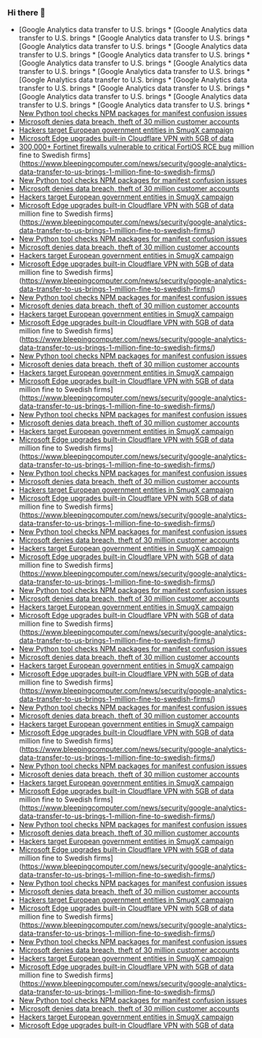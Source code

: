 ### Hi there 👋

<!--START_SECTION:feed-->
* [Google Analytics data transfer to U.S. brings * [Google Analytics data transfer to U.S. brings * [Google Analytics data transfer to U.S. brings * [Google Analytics data transfer to U.S. brings * [Google Analytics data transfer to U.S. brings * [Google Analytics data transfer to U.S. brings * [Google Analytics data transfer to U.S. brings * [Google Analytics data transfer to U.S. brings * [Google Analytics data transfer to U.S. brings * [Google Analytics data transfer to U.S. brings * [Google Analytics data transfer to U.S. brings * [Google Analytics data transfer to U.S. brings * [Google Analytics data transfer to U.S. brings * [Google Analytics data transfer to U.S. brings * [Google Analytics data transfer to U.S. brings * [New Python tool checks NPM packages for manifest confusion issues](https://www.bleepingcomputer.com/news/security/new-python-tool-checks-npm-packages-for-manifest-confusion-issues/)
* [Microsoft denies data breach, theft of 30 million customer accounts](https://www.bleepingcomputer.com/news/security/microsoft-denies-data-breach-theft-of-30-million-customer-accounts/)
* [Hackers target European government entities in SmugX campaign](https://www.bleepingcomputer.com/news/security/hackers-target-european-government-entities-in-smugx-campaign/)
* [Microsoft Edge upgrades built-in Cloudflare VPN with 5GB of data](https://www.bleepingcomputer.com/news/microsoft/microsoft-edge-upgrades-built-in-cloudflare-vpn-with-5gb-of-data/)
* [300,000+ Fortinet firewalls vulnerable to critical FortiOS RCE bug](https://www.bleepingcomputer.com/news/security/300-000-plus-fortinet-firewalls-vulnerable-to-critical-fortios-rce-bug/) million fine to Swedish firms](https://www.bleepingcomputer.com/news/security/google-analytics-data-transfer-to-us-brings-1-million-fine-to-swedish-firms/)
* [New Python tool checks NPM packages for manifest confusion issues](https://www.bleepingcomputer.com/news/security/new-python-tool-checks-npm-packages-for-manifest-confusion-issues/)
* [Microsoft denies data breach, theft of 30 million customer accounts](https://www.bleepingcomputer.com/news/security/microsoft-denies-data-breach-theft-of-30-million-customer-accounts/)
* [Hackers target European government entities in SmugX campaign](https://www.bleepingcomputer.com/news/security/hackers-target-european-government-entities-in-smugx-campaign/)
* [Microsoft Edge upgrades built-in Cloudflare VPN with 5GB of data](https://www.bleepingcomputer.com/news/microsoft/microsoft-edge-upgrades-built-in-cloudflare-vpn-with-5gb-of-data/) million fine to Swedish firms](https://www.bleepingcomputer.com/news/security/google-analytics-data-transfer-to-us-brings-1-million-fine-to-swedish-firms/)
* [New Python tool checks NPM packages for manifest confusion issues](https://www.bleepingcomputer.com/news/security/new-python-tool-checks-npm-packages-for-manifest-confusion-issues/)
* [Microsoft denies data breach, theft of 30 million customer accounts](https://www.bleepingcomputer.com/news/security/microsoft-denies-data-breach-theft-of-30-million-customer-accounts/)
* [Hackers target European government entities in SmugX campaign](https://www.bleepingcomputer.com/news/security/hackers-target-european-government-entities-in-smugx-campaign/)
* [Microsoft Edge upgrades built-in Cloudflare VPN with 5GB of data](https://www.bleepingcomputer.com/news/microsoft/microsoft-edge-upgrades-built-in-cloudflare-vpn-with-5gb-of-data/) million fine to Swedish firms](https://www.bleepingcomputer.com/news/security/google-analytics-data-transfer-to-us-brings-1-million-fine-to-swedish-firms/)
* [New Python tool checks NPM packages for manifest confusion issues](https://www.bleepingcomputer.com/news/security/new-python-tool-checks-npm-packages-for-manifest-confusion-issues/)
* [Microsoft denies data breach, theft of 30 million customer accounts](https://www.bleepingcomputer.com/news/security/microsoft-denies-data-breach-theft-of-30-million-customer-accounts/)
* [Hackers target European government entities in SmugX campaign](https://www.bleepingcomputer.com/news/security/hackers-target-european-government-entities-in-smugx-campaign/)
* [Microsoft Edge upgrades built-in Cloudflare VPN with 5GB of data](https://www.bleepingcomputer.com/news/microsoft/microsoft-edge-upgrades-built-in-cloudflare-vpn-with-5gb-of-data/) million fine to Swedish firms](https://www.bleepingcomputer.com/news/security/google-analytics-data-transfer-to-us-brings-1-million-fine-to-swedish-firms/)
* [New Python tool checks NPM packages for manifest confusion issues](https://www.bleepingcomputer.com/news/security/new-python-tool-checks-npm-packages-for-manifest-confusion-issues/)
* [Microsoft denies data breach, theft of 30 million customer accounts](https://www.bleepingcomputer.com/news/security/microsoft-denies-data-breach-theft-of-30-million-customer-accounts/)
* [Hackers target European government entities in SmugX campaign](https://www.bleepingcomputer.com/news/security/hackers-target-european-government-entities-in-smugx-campaign/)
* [Microsoft Edge upgrades built-in Cloudflare VPN with 5GB of data](https://www.bleepingcomputer.com/news/microsoft/microsoft-edge-upgrades-built-in-cloudflare-vpn-with-5gb-of-data/) million fine to Swedish firms](https://www.bleepingcomputer.com/news/security/google-analytics-data-transfer-to-us-brings-1-million-fine-to-swedish-firms/)
* [New Python tool checks NPM packages for manifest confusion issues](https://www.bleepingcomputer.com/news/security/new-python-tool-checks-npm-packages-for-manifest-confusion-issues/)
* [Microsoft denies data breach, theft of 30 million customer accounts](https://www.bleepingcomputer.com/news/security/microsoft-denies-data-breach-theft-of-30-million-customer-accounts/)
* [Hackers target European government entities in SmugX campaign](https://www.bleepingcomputer.com/news/security/hackers-target-european-government-entities-in-smugx-campaign/)
* [Microsoft Edge upgrades built-in Cloudflare VPN with 5GB of data](https://www.bleepingcomputer.com/news/microsoft/microsoft-edge-upgrades-built-in-cloudflare-vpn-with-5gb-of-data/) million fine to Swedish firms](https://www.bleepingcomputer.com/news/security/google-analytics-data-transfer-to-us-brings-1-million-fine-to-swedish-firms/)
* [New Python tool checks NPM packages for manifest confusion issues](https://www.bleepingcomputer.com/news/security/new-python-tool-checks-npm-packages-for-manifest-confusion-issues/)
* [Microsoft denies data breach, theft of 30 million customer accounts](https://www.bleepingcomputer.com/news/security/microsoft-denies-data-breach-theft-of-30-million-customer-accounts/)
* [Hackers target European government entities in SmugX campaign](https://www.bleepingcomputer.com/news/security/hackers-target-european-government-entities-in-smugx-campaign/)
* [Microsoft Edge upgrades built-in Cloudflare VPN with 5GB of data](https://www.bleepingcomputer.com/news/microsoft/microsoft-edge-upgrades-built-in-cloudflare-vpn-with-5gb-of-data/) million fine to Swedish firms](https://www.bleepingcomputer.com/news/security/google-analytics-data-transfer-to-us-brings-1-million-fine-to-swedish-firms/)
* [New Python tool checks NPM packages for manifest confusion issues](https://www.bleepingcomputer.com/news/security/new-python-tool-checks-npm-packages-for-manifest-confusion-issues/)
* [Microsoft denies data breach, theft of 30 million customer accounts](https://www.bleepingcomputer.com/news/security/microsoft-denies-data-breach-theft-of-30-million-customer-accounts/)
* [Hackers target European government entities in SmugX campaign](https://www.bleepingcomputer.com/news/security/hackers-target-european-government-entities-in-smugx-campaign/)
* [Microsoft Edge upgrades built-in Cloudflare VPN with 5GB of data](https://www.bleepingcomputer.com/news/microsoft/microsoft-edge-upgrades-built-in-cloudflare-vpn-with-5gb-of-data/) million fine to Swedish firms](https://www.bleepingcomputer.com/news/security/google-analytics-data-transfer-to-us-brings-1-million-fine-to-swedish-firms/)
* [New Python tool checks NPM packages for manifest confusion issues](https://www.bleepingcomputer.com/news/security/new-python-tool-checks-npm-packages-for-manifest-confusion-issues/)
* [Microsoft denies data breach, theft of 30 million customer accounts](https://www.bleepingcomputer.com/news/security/microsoft-denies-data-breach-theft-of-30-million-customer-accounts/)
* [Hackers target European government entities in SmugX campaign](https://www.bleepingcomputer.com/news/security/hackers-target-european-government-entities-in-smugx-campaign/)
* [Microsoft Edge upgrades built-in Cloudflare VPN with 5GB of data](https://www.bleepingcomputer.com/news/microsoft/microsoft-edge-upgrades-built-in-cloudflare-vpn-with-5gb-of-data/) million fine to Swedish firms](https://www.bleepingcomputer.com/news/security/google-analytics-data-transfer-to-us-brings-1-million-fine-to-swedish-firms/)
* [New Python tool checks NPM packages for manifest confusion issues](https://www.bleepingcomputer.com/news/security/new-python-tool-checks-npm-packages-for-manifest-confusion-issues/)
* [Microsoft denies data breach, theft of 30 million customer accounts](https://www.bleepingcomputer.com/news/security/microsoft-denies-data-breach-theft-of-30-million-customer-accounts/)
* [Hackers target European government entities in SmugX campaign](https://www.bleepingcomputer.com/news/security/hackers-target-european-government-entities-in-smugx-campaign/)
* [Microsoft Edge upgrades built-in Cloudflare VPN with 5GB of data](https://www.bleepingcomputer.com/news/microsoft/microsoft-edge-upgrades-built-in-cloudflare-vpn-with-5gb-of-data/) million fine to Swedish firms](https://www.bleepingcomputer.com/news/security/google-analytics-data-transfer-to-us-brings-1-million-fine-to-swedish-firms/)
* [New Python tool checks NPM packages for manifest confusion issues](https://www.bleepingcomputer.com/news/security/new-python-tool-checks-npm-packages-for-manifest-confusion-issues/)
* [Microsoft denies data breach, theft of 30 million customer accounts](https://www.bleepingcomputer.com/news/security/microsoft-denies-data-breach-theft-of-30-million-customer-accounts/)
* [Hackers target European government entities in SmugX campaign](https://www.bleepingcomputer.com/news/security/hackers-target-european-government-entities-in-smugx-campaign/)
* [Microsoft Edge upgrades built-in Cloudflare VPN with 5GB of data](https://www.bleepingcomputer.com/news/microsoft/microsoft-edge-upgrades-built-in-cloudflare-vpn-with-5gb-of-data/) million fine to Swedish firms](https://www.bleepingcomputer.com/news/security/google-analytics-data-transfer-to-us-brings-1-million-fine-to-swedish-firms/)
* [New Python tool checks NPM packages for manifest confusion issues](https://www.bleepingcomputer.com/news/security/new-python-tool-checks-npm-packages-for-manifest-confusion-issues/)
* [Microsoft denies data breach, theft of 30 million customer accounts](https://www.bleepingcomputer.com/news/security/microsoft-denies-data-breach-theft-of-30-million-customer-accounts/)
* [Hackers target European government entities in SmugX campaign](https://www.bleepingcomputer.com/news/security/hackers-target-european-government-entities-in-smugx-campaign/)
* [Microsoft Edge upgrades built-in Cloudflare VPN with 5GB of data](https://www.bleepingcomputer.com/news/microsoft/microsoft-edge-upgrades-built-in-cloudflare-vpn-with-5gb-of-data/) million fine to Swedish firms](https://www.bleepingcomputer.com/news/security/google-analytics-data-transfer-to-us-brings-1-million-fine-to-swedish-firms/)
* [New Python tool checks NPM packages for manifest confusion issues](https://www.bleepingcomputer.com/news/security/new-python-tool-checks-npm-packages-for-manifest-confusion-issues/)
* [Microsoft denies data breach, theft of 30 million customer accounts](https://www.bleepingcomputer.com/news/security/microsoft-denies-data-breach-theft-of-30-million-customer-accounts/)
* [Hackers target European government entities in SmugX campaign](https://www.bleepingcomputer.com/news/security/hackers-target-european-government-entities-in-smugx-campaign/)
* [Microsoft Edge upgrades built-in Cloudflare VPN with 5GB of data](https://www.bleepingcomputer.com/news/microsoft/microsoft-edge-upgrades-built-in-cloudflare-vpn-with-5gb-of-data/) million fine to Swedish firms](https://www.bleepingcomputer.com/news/security/google-analytics-data-transfer-to-us-brings-1-million-fine-to-swedish-firms/)
* [New Python tool checks NPM packages for manifest confusion issues](https://www.bleepingcomputer.com/news/security/new-python-tool-checks-npm-packages-for-manifest-confusion-issues/)
* [Microsoft denies data breach, theft of 30 million customer accounts](https://www.bleepingcomputer.com/news/security/microsoft-denies-data-breach-theft-of-30-million-customer-accounts/)
* [Hackers target European government entities in SmugX campaign](https://www.bleepingcomputer.com/news/security/hackers-target-european-government-entities-in-smugx-campaign/)
* [Microsoft Edge upgrades built-in Cloudflare VPN with 5GB of data](https://www.bleepingcomputer.com/news/microsoft/microsoft-edge-upgrades-built-in-cloudflare-vpn-with-5gb-of-data/) million fine to Swedish firms](https://www.bleepingcomputer.com/news/security/google-analytics-data-transfer-to-us-brings-1-million-fine-to-swedish-firms/)
* [New Python tool checks NPM packages for manifest confusion issues](https://www.bleepingcomputer.com/news/security/new-python-tool-checks-npm-packages-for-manifest-confusion-issues/)
* [Microsoft denies data breach, theft of 30 million customer accounts](https://www.bleepingcomputer.com/news/security/microsoft-denies-data-breach-theft-of-30-million-customer-accounts/)
* [Hackers target European government entities in SmugX campaign](https://www.bleepingcomputer.com/news/security/hackers-target-european-government-entities-in-smugx-campaign/)
* [Microsoft Edge upgrades built-in Cloudflare VPN with 5GB of data](https://www.bleepingcomputer.com/news/microsoft/microsoft-edge-upgrades-built-in-cloudflare-vpn-with-5gb-of-data/) million fine to Swedish firms](https://www.bleepingcomputer.com/news/security/google-analytics-data-transfer-to-us-brings-1-million-fine-to-swedish-firms/)
* [New Python tool checks NPM packages for manifest confusion issues](https://www.bleepingcomputer.com/news/security/new-python-tool-checks-npm-packages-for-manifest-confusion-issues/)
* [Microsoft denies data breach, theft of 30 million customer accounts](https://www.bleepingcomputer.com/news/security/microsoft-denies-data-breach-theft-of-30-million-customer-accounts/)
* [Hackers target European government entities in SmugX campaign](https://www.bleepingcomputer.com/news/security/hackers-target-european-government-entities-in-smugx-campaign/)
* [Microsoft Edge upgrades built-in Cloudflare VPN with 5GB of data](https://www.bleepingcomputer.com/news/microsoft/microsoft-edge-upgrades-built-in-cloudflare-vpn-with-5gb-of-data/)
<!--END_SECTION:feed-->

<!--
**frankenk/frankenk** is a ✨ _special_ ✨ repository because its `README.md` (this file) appears on your GitHub profile.

Here are some ideas to get you started:

- 🔭 I’m currently working on ...
- 🌱 I’m currently learning ...
- 👯 I’m looking to collaborate on ...
- 🤔 I’m looking for help with ...
- 💬 Ask me about ...
- 📫 How to reach me: ...
- 😄 Pronouns: ...
- ⚡ Fun fact: ...
-->



